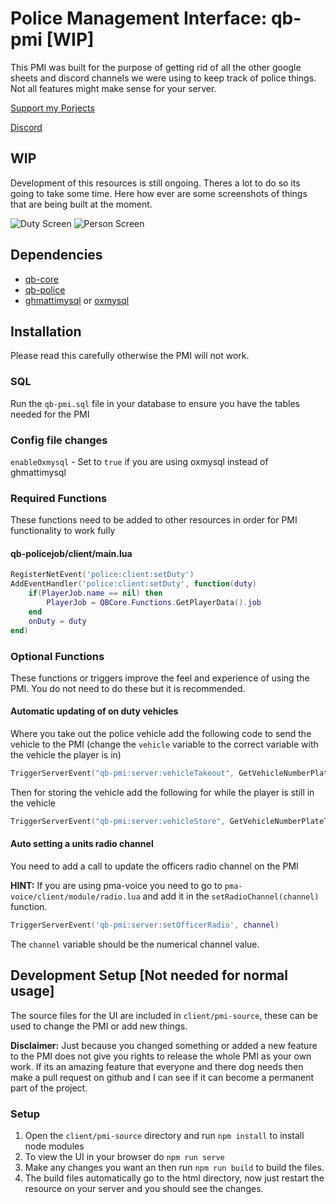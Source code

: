# Police Management Interface: qb-pmi [WIP]
This PMI was built for the purpose of getting rid of all the other google sheets and discord channels we were using to keep track of police things. Not all features might make sense for your server.

[Support my Porjects](https://ko-fi.com/fjhstudios)

[Discord](https://discord.gg/CN8chwsK7E)
## WIP
Development of this resources is still ongoing. Theres a lot to do so its going to take some time. Here how ever are some screenshots of things that are being built at the moment.


![Duty Screen](https://i.imgur.com/IjLWkjj.png)
![Person Screen](https://i.imgur.com/sgkf7Ul.png)

## Dependencies
- [qb-core](https://github.com/qbcore-framework/qb-core)
- [qb-police](https://github.com/qbcore-framework/qb-policejob)
- [ghmattimysql](https://github.com/GHMatti/ghmattimysql/releases) or [oxmysql](https://github.com/overextended/oxmysql/releases)

## Installation
Please read this carefully otherwise the PMI will not work.

### SQL
Run the `qb-pmi.sql` file in your database to ensure you have the tables needed for the PMI

### Config file changes

``enableOxmysql`` - Set to `true` if you are using oxmysql instead of ghmattimysql


### Required Functions
These functions need to be added to other resources in order for PMI functionality to work fully
#### qb-policejob/client/main.lua
```lua
RegisterNetEvent('police:client:setDuty')
AddEventHandler('police:client:setDuty', function(duty)
    if(PlayerJob.name == nil) then
        PlayerJob = QBCore.Functions.GetPlayerData().job
    end
    onDuty = duty
end)
```

### Optional Functions
These functions or triggers improve the feel and experience of using the PMI. You do not need to do these but it is recommended.

#### Automatic updating of on duty vehicles
Where you take out the police vehicle add the following code to send the vehicle to the PMI (change the `vehicle` variable to the correct variable with the vehicle the player is in)
```lua
TriggerServerEvent("qb-pmi:server:vehicleTakeout", GetVehicleNumberPlateText(vehicle), GetEntityModel(vehicle))
```
Then for storing the vehicle add the following for while the player is still in the vehicle
```lua
TriggerServerEvent("qb-pmi:server:vehicleStore", GetVehicleNumberPlateText(GetVehiclePedIsIn(PlayerPedId())))
```

#### Auto setting a units radio channel
You need to add a call to update the officers radio channel on the PMI 

**HINT:** If you are using pma-voice you need to go to `pma-voice/client/module/radio.lua` and add it in the `setRadioChannel(channel)` function.
```lua
TriggerServerEvent('qb-pmi:server:setOfficerRadio', channel)
```
The `channel` variable should be the numerical channel value.

## Development Setup [Not needed for normal usage]
The source files for the UI are included in `client/pmi-source`, these can be used to change the PMI or add new things.

**Disclaimer:** Just because you changed something or added a new feature to the PMI does not give you rights to release the whole PMI as your own work. If its an amazing feature that everyone and there dog needs then make a pull request on github and I can see if it can become a permanent part of the project.

### Setup
1. Open the `client/pmi-source` directory and run `npm install` to install node modules
2. To view the UI in your browser do `npm run serve`
3. Make any changes you want an then run `npm run build` to build the files.
4. The build files automatically go to the html directory, now just restart the resource on your server and you should see the changes.
